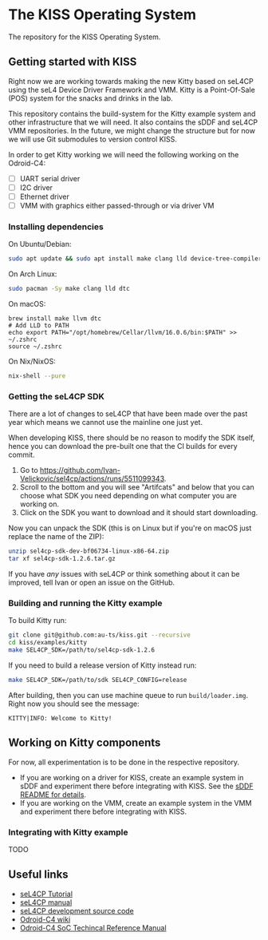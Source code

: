 # The KISS Operating System

The repository for the KISS Operating System.

## Getting started with KISS

Right now we are working towards making the new Kitty based on seL4CP using the seL4 Device
Driver Framework and VMM. Kitty is a Point-Of-Sale (POS) system for the snacks and drinks in the
lab.

This repository contains the build-system for the Kitty example system and other
infrastructure that we will need. It also contains the sDDF and seL4CP VMM
repositories. In the future, we might change the structure but for now we will use
Git submodules to version control KISS.

In order to get Kitty working we will need the following working on the Odroid-C4:
* [ ] UART serial driver
* [ ] I2C driver
* [ ] Ethernet driver
* [ ] VMM with graphics either passed-through or via driver VM

### Installing dependencies

On Ubuntu/Debian:
```sh
sudo apt update && sudo apt install make clang lld device-tree-compiler
```

On Arch Linux:
```sh
sudo pacman -Sy make clang lld dtc
```

On macOS:
```
brew install make llvm dtc
# Add LLD to PATH
echo export PATH="/opt/homebrew/Cellar/llvm/16.0.6/bin:$PATH" >> ~/.zshrc
source ~/.zshrc
```

On Nix/NixOS:
```sh
nix-shell --pure
```

### Getting the seL4CP SDK

There are a lot of changes to seL4CP that have been made over the past year which means
we cannot use the mainline one just yet.

When developing KISS, there should be no reason to modify the SDK itself, hence you can
download the pre-built one that the CI builds for every commit.

1. Go to https://github.com/Ivan-Velickovic/sel4cp/actions/runs/5511099343.
2. Scroll to the bottom and you will see "Artifcats" and below that you can
choose what SDK you need depending on what computer you are working on.
3. Click on the SDK you want to download and it should start downloading.

Now you can unpack the SDK (this is on Linux but if you're on macOS just replace the name of the ZIP):
```sh
unzip sel4cp-sdk-dev-bf06734-linux-x86-64.zip
tar xf sel4cp-sdk-1.2.6.tar.gz
```

If you have *any* issues with seL4CP or think something about it can be improved,
tell Ivan or open an issue on the GitHub.

### Building and running the Kitty example

To build Kitty run:
```sh
git clone git@github.com:au-ts/kiss.git --recursive
cd kiss/examples/kitty
make SEL4CP_SDK=/path/to/sel4cp-sdk-1.2.6
```

If you need to build a release version of Kitty instead run:
```sh
make SEL4CP_SDK=/path/to/sdk SEL4CP_CONFIG=release
```

After building, then you can use machine queue to run `build/loader.img`. Right now you
should see the message:
```
KITTY|INFO: Welcome to Kitty!
```

## Working on Kitty components

For now, all experimentation is to be done in the respective repository.

* If you are working on a driver for KISS, create an example system in sDDF and experiment
  there before integrating with KISS. See the
  [sDDF README for details](https://github.com/au-ts/sddf/tree/restructure#adding-a-new-driver).
* If you are working on the VMM, create an example system in the VMM and experiment there
  before integrating with KISS.

### Integrating with Kitty example

TODO

##

## Useful links
* [seL4CP Tutorial](https://dsn.ivanvelickovic.com/)
* [seL4CP manual](https://github.com/Ivan-Velickovic/sel4cp/blob/dev/docs/manual.md)
* [seL4CP development source code](https://github.com/Ivan-Velickovic/sel4cp)
* [Odroid-C4 wiki](https://wiki.odroid.com/odroid-c4/odroid-c4)
* [Odroid-C4 SoC Techincal Reference Manual](https://dn.odroid.com/S905X3/ODROID-C4/Docs/S905X3_Public_Datasheet_Hardkernel.pdf)

